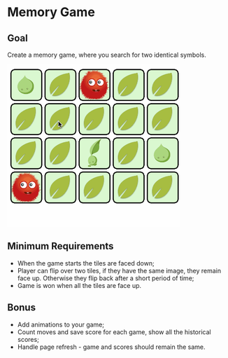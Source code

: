 # Memory Game

## Goal

Create a memory game, where you search for two identical symbols.

![memory](./memory.gif)

## Minimum Requirements

 - When the game starts the tiles are faced down;
 - Player can flip over two tiles, if they have the same image, they remain face up. Otherwise they flip back after a short period of time;
 - Game is won when all the tiles are face up.
 
## Bonus

 - Add animations to your game;
 - Count moves and save score for each game, show all the historical scores;
 - Handle page refresh - game and scores should remain the same.
